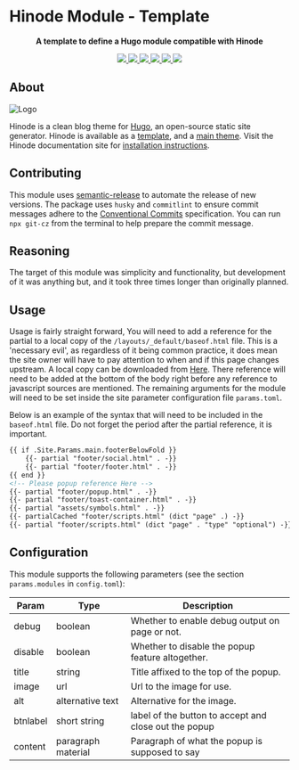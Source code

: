 # Hinode Module - Template

<!-- Tagline -->
<p align="center">
    <b>A template to define a Hugo module compatible with Hinode</b>
    <br />
</p>

<!-- Badges -->
<p align="center">
    <a href="https://gohugo.io" alt="Hugo website">
        <img src="https://img.shields.io/badge/generator-hugo-brightgreen">
    </a>
    <a href="https://gethinode.com" alt="Hinode theme">
        <img src="https://img.shields.io/badge/theme-hinode-blue">
    </a>
    <a href="https://github.com/anoduck/mod-popup/commits/main" alt="Last commit">
        <img src="https://img.shields.io/github/last-commit/anoduck/mod-popup.svg">
    </a>
    <a href="https://github.com/anoduck/mod-popup/issues" alt="Issues">
        <img src="https://img.shields.io/github/issues/anoduck/mod-popup.svg">
    </a>
    <a href="https://github.com/anoduck/mod-popup/pulls" alt="Pulls">
        <img src="https://img.shields.io/github/issues-pr-raw/anoduck/mod-popup.svg">
    </a>
    <a href="https://github.com/anoduck/mod-popup/blob/main/LICENSE" alt="License">
        <img src="https://img.shields.io/github/license/anoduck/mod-popup">
    </a>
</p>

## About

![Logo](https://raw.githubusercontent.com/gethinode/hinode/main/static/img/logo.png)

Hinode is a clean blog theme for [Hugo][hugo], an open-source static site generator. Hinode is available as a [template][repository_template], and a [main theme][repository]. <!-- This repository maintains a Hugo module to add [module][module] to a Hinode site. --> Visit the Hinode documentation site for [installation instructions][hinode_docs].

## Contributing

This module uses [semantic-release][semantic-release] to automate the release of new versions. The package uses `husky` and `commitlint` to ensure commit messages adhere to the [Conventional Commits][conventionalcommits] specification. You can run `npx git-cz` from the terminal to help prepare the commit message.

## Reasoning

The target of this module was simplicity and functionality, but development of it was anything but, and it took three times longer than originally planned.

## Usage

Usage is fairly straight forward, You will need to add a reference for the partial to a local copy of the
`/layouts/_default/baseof.html` file. This is a 'necessary evil', as regardless of it being common practice, it does
mean the site owner will have to pay attention to when and if this page changes upstream. A local copy can be downloaded from
[Here](https://github.com/gethinode/hinode/blob/main/exampleSite/layouts/_default/baseof.html). There reference will
need to be added at the bottom of the body right before any reference to javascript sources are mentioned. The remaining
arguments for the module will need to be set inside the site parameter configuration file `params.toml`.

Below is an example of the syntax that will need to be included in the `baseof.html` file. Do not forget the period
after the partial reference, it is important.

```html
{{ if .Site.Params.main.footerBelowFold }}
    {{- partial "footer/social.html" . -}}
    {{- partial "footer/footer.html" . -}}
{{ end }}
<!-- Please popup reference Here -->
{{- partial "footer/popup.html" . -}}
{{- partial "footer/toast-container.html" . -}}
{{- partial "assets/symbols.html" . -}}
{{- partialCached "footer/scripts.html" (dict "page" .) -}}
{{- partial "footer/scripts.html" (dict "page" . "type" "optional") -}}
```

## Configuration

This module supports the following parameters (see the section `params.modules` in `config.toml`):

| Param    | Type               | Description                                           |
|----------|--------------------|-------------------------------------------------------|
| debug    | boolean            | Whether to enable debug output on page or not.        |
| disable  | boolean            | Whether to disable the popup feature altogether.      |
| title    | string             | Title affixed to the top of the popup.                |
| image    | url                | Url to the image for use.                             |
| alt      | alternative text   | Alternative for the image.                            |
| btnlabel | short string       | label of the button to accept and close out the popup |
| content  | paragraph material | Paragraph of what the popup is supposed to say        |

<!-- MARKDOWN LINKS -->
[hugo]: https://gohugo.io
[hinode_docs]: https://gethinode.com
<!-- [module]: https://example.com -->
[repository]: https://github.com/gethinode/hinode.git
[repository_template]: https://github.com/gethinode/template.git
[conventionalcommits]: https://www.conventionalcommits.org
[husky]: https://typicode.github.io/husky/
[semantic-release]: https://semantic-release.gitbook.io/
